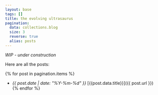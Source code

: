 ```yaml
---
layout: base
tags: []
title: the evolving ultrasaurus
pagination:
  data: collections.blog
  size: 3
  reverse: true
  alias: posts
---
```


*WIP - under construction*

Here are all the posts:

{% for post in pagination.items %}
* *{{ post.date | date: "%Y-%m-%d" }}* [{{post.data.title}}]({{ post.url }})
{% endfor %}
